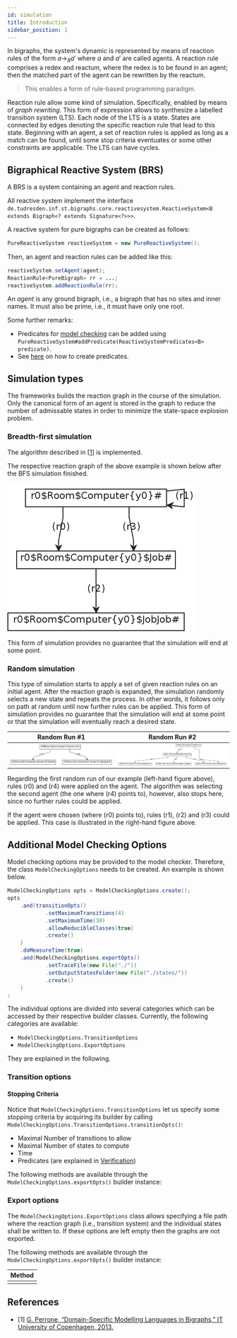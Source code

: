 ```yaml
---
id: simulation
title: Introduction
sidebar_position: 1
---
```


<!--# Simulation-->

In bigraphs, the system's dynamic is represented by means of reaction 
rules of the form $a \to_R a'$ where $a$ and $a'$ are called agents.
A reaction rule comprises a redex and reactum, where the redex is to be
found in an agent; then the matched part of the agent can be rewritten by
the reactum.

> This enables a form of rule-based programming paradigm.

Reaction rule allow some kind of simulation. Specifically, enabled by means of *graph rewriting*.
This form of expression allows to synthesize a labelled transition system (LTS). 
Each node of the LTS is a state. States are connected
by edges denoting the specific reaction rule that lead to this state.
Beginning with an agent, a set of reaction rules is applied as long
as a match can be found, until some stop criteria eventuates or some 
other constraints are applicable. The LTS can have cycles.

## Bigraphical Reactive System (BRS)

A BRS is a system containing an agent and reaction rules.

All reactive system implement the interface `de.tudresden.inf.st.bigraphs.core.reactivesystem.ReactiveSystem<B extends Bigraph<? extends Signature<?>>>`.

A reactive system for pure bigraphs can be created as follows:

```java
PureReactiveSystem reactiveSystem = new PureReactiveSystem();
```

Then, an agent and reaction rules can be added like this:
```java
reactiveSystem.setAgent(agent);
ReactionRule<PureBigraph> rr = ...;
reactiveSystem.addReactionRule(rr);
```

An _agent_ is any ground bigraph, i.e., a bigraph that has no sites and inner names.
It must also be prime, i.e., it must have only one root.

Some further remarks:
- Predicates for [model checking](verification) can be added using `PureReactiveSystem#addPredicate(ReactiveSystemPredicates<B> predicate)`.
- See [here](simulation-predicates) on how to create predicates.

<!-- ## Examples -->

<!-- ### Home computer example -->

<!-- A room with a computer is modelled with the following dynamics. -->

<!-- - The first and fourth rules are structurally the same but different instances -->
<!-- - The second rule is a no-op rule, just for demonstration purposes -->
<!-- - The third rule allows to create a new "job" on the computer residing in  -->
<!-- the room -->

<!-- The agent of our BRS is shown below with  -->
<!-- the corresponding reaction rules. For the simulation, we set the maximal -->
<!-- allowed transitions to 4.  -->


<!-- ```java -->
<!-- class -->
<!-- ``` -->

## Simulation types   

The frameworks builds the reaction graph in the course of the simulation.
Only the canonical form of an agent is stored in the graph to reduce the
number of admissable states in order to minimize the state-space explosion problem.

### Breadth-first simulation

The algorithm described in [\[1\]](#ref1) is implemented.

The respective reaction graph of the above example is shown below after 
the BFS simulation finished.

![imgs](../assets/simulation/home-example-reaction-graph.png)

This form of simulation provides no guarantee that the simulation will end at some point.

### Random simulation

This type of simulation starts to apply a set of given reaction rules
on an initial agent. After the reaction graph is expanded, the simulation
randomly selects a new state and repeats the process.
In other words, it follows only on path at random until now further rules can be applied.
This form of simulation provides no guarantee that the simulation will end at some point or that the simulation will eventually reach a desired state.

|Random Run #1 | Random Run #2 |
|---|---|
|![imgs](../assets/simulation/transition_graph_random.png)|![imgs](../assets/simulation/transition_graph_random2.png)|

Regarding the first random run of our example (left-hand figure above), rules (r0) and (r4) were applied on the agent. The algorithm
was selecting the second agent (the one where (r4) points to), however, also 
stops here, since no further rules could be applied.

If the agent were chosen (where (r0) points to), rules (r1), (r2) and (r3) could be applied.
This case is illustrated in the right-hand figure above.

## Additional Model Checking Options

Model checking options may be provided to the model checker.
Therefore, the class `ModelCheckingOptions` needs to be created. An
example is shown below.

```java
ModelCheckingOptions opts = ModelCheckingOptions.create();
opts
    .and(transitionOpts()
            .setMaximumTransitions(4)
            .setMaximumTime(30)
            .allowReducibleClasses(true)
            .create()
    )
    .doMeasureTime(true)
    .and(ModelCheckingOptions.exportOpts()
            .setTraceFile(new File("./"))
            .setOutputStatesFolder(new File("./states/"))
            .create()
    )
;
```

The individual options are divided into several categories which can be accessed by
their respective builder classes.
Currently, the following categories are available:

- `ModelCheckingOptions.TransitionOptions`
- `ModelCheckingOptions.ExportOptions`

They are explained in the following.

### Transition options

#### Stopping Criteria
Notice that `ModelCheckingOptions.TransitionOptions` let us specify some stopping criteria by
acquiring its builder by calling `ModelCheckingOptions.TransitionOptions.transitionOpts()`:

- Maximal Number of transitions to allow
- Maximal Number of states to compute
- Time
- Predicates (are explained in [Verification](./verification))

The following methods are available through the `ModelCheckingOptions.exportOpts()` builder instance:

### Export options

The `ModelCheckingOptions.ExportOptions` class allows specifying a file path where the reaction graph (i.e., transition system)
and the individual states shall be written to. If these options are left empty then the graphs are not exported.

The following methods are available through the `ModelCheckingOptions.exportOpts()` builder instance:

| Method  |
|---|
|   |



## References

- \[1\] <a id="ref1" href="https://pure.itu.dk/portal/files/39500908/thesis_GianDavidPerrone.pdf">G. Perrone, “Domain-Specific Modelling Languages in Bigraphs,” IT University of Copenhagen, 2013.</a>




